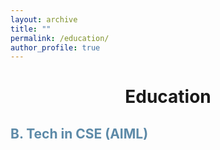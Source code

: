 ```yaml
---
layout: archive
title: ""
permalink: /education/
author_profile: true
---
```

<h1 align=center>Education</h1>
<h2 style='color:#5D8AA8;'>B. Tech in CSE (AIML)</h2>
